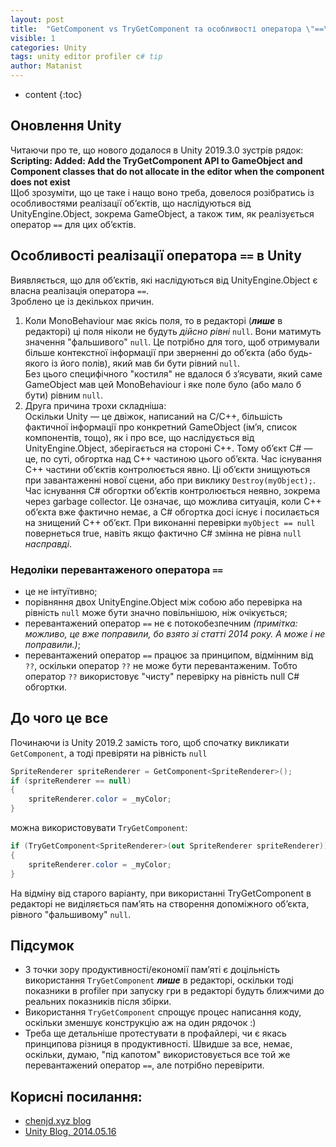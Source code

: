 ```yaml
---
layout: post
title:  "GetComponent vs TryGetComponent та особливості оператора \"==\" для GameObject"
visible: 1
categories: Unity
tags: unity editor profiler c# tip
author: Matanist
---
```


* content
{:toc}

## Оновлення Unity
Читаючи про те, що нового додалося в Unity 2019.3.0 зустрів рядок:  
**Scripting: Added: Add the TryGetComponent API to GameObject and Component classes that do not allocate in the editor when the component does not exist**  
Щоб зрозуміти, що це таке і нащо воно треба, довелося розібратись із особливостями реалізації об’єктів, що наслідуються від UnityEngine.Object, зокрема GameObject, а також тим, як реалізується оператор ```==``` для цих об’єктів.





## Особливості реалізації оператора ```==``` в Unity  
Виявляється, що для об’єктів, які наслідуються від UnityEngine.Object є власна реалізація оператора ```==```.  
Зроблено це із декількох причин.
1. Коли MonoBehaviour має якісь поля, то в редакторі (***лише*** в редакторі) ці поля ніколи не будуть *дійсно рівні* ```null```. Вони матимуть значення "фальшивого" ```null```.
Це потрібно для того, щоб отримували більше контекстної інформації при зверненні до об’єкта (або будь-якого із його полів), який мав би бути рівний ```null```.  
Без цього специфічного "костиля" не вдалося б з’ясувати, який саме GameObject мав цей MonoBehaviour і яке поле було (або мало б бути) рівним ```null```.
2. Друга причина трохи складніша:  
Оскільки Unity — це двіжок, написаний на C/C++, більшість фактичної інформації про конкретний GameObject (ім’я, список компонентів, тощо), як і про все, що наслідується від UnityEngine.Object, зберігається на стороні C++.
Тому об’єкт C# — це, по суті, обгортка над C++ частиною цього об’єкта. Час існування C++ частини об’єктів контролюється явно. Ці об’єкти знищуються при завантаженні нової сцени, або при виклику ```Destroy(myObject);```.
Час існування C# обгортки об’єктів контролюється неявно, зокрема через garbage collector. Це означає, що можлива ситуація, коли C++ об’єкта вже фактично немає, а C# обгортка досі існує і посилається на знищений C++ об’єкт.
При виконанні перевірки ```myObject == null``` повернеться true, навіть якщо фактично C# змінна не рівна ```null``` *насправді*.  


### Недоліки перевантаженого оператора ```==```
* це не інтуїтивно;
* порівняння двох UnityEngine.Object між собою або перевірка на рівність ```null``` може бути значно повільнішою, ніж очікується;
* перевантажений оператор ```==``` не є потокобезпечним *(примітка: можливо, це вже поправили, бо взято зі статті 2014 року. А може і не поправили.)*;
* перевантажений оператор ```==``` працює за принципом, відмінним від ```??```, оскільки оператор ```??``` не може бути перевантаженим. Тобто оператор ```??``` використовує "чисту" перевірку на рівність null C# обгортки.

## До чого це все
Починаючи із Unity 2019.2 замість того, щоб спочатку викликати ```GetComponent```, а тоді превіряти на рівність ```null```  
```c#
SpriteRenderer spriteRenderer = GetComponent<SpriteRenderer>();
if (spriteRenderer == null)
{
    spriteRenderer.color = _myColor;
}
```
можна використовувати ```TryGetComponent```:
```c#
if (TryGetComponent<SpriteRenderer>(out SpriteRenderer spriteRenderer))
{
    spriteRenderer.color = _myColor;
}
```
На відміну від старого варіанту, при використанні TryGetComponent в редакторі не виділяється пам’ять на створення допоміжного об’єкта, рівного "фальшивому" ```null```.

## Підсумок
* З точки зору продуктивності/економії пам’яті є доцільність використання ```TryGetComponent``` ***лише*** в редакторі, оскільки тоді показники в profiler при запуску гри в редакторі будуть ближчими до реальних показників після збірки.
* Використання ```TryGetComponent``` спрощує процес написання коду, оскільки зменшує конструкцію аж на один рядочок :)
* Треба ще детальніше протестувати в профайлері, чи є якась принципова різниця в продуктивності. Швидше за все, немає, оскільки, думаю, "під капотом" використовується все той же перевантажений оператор ```==```, але потрібно перевірити.

## Корисні посилання:
* [chenjd.xyz blog](https://medium.com/chenjd-xyz/unity-tip-use-trygetcomponent-instead-of-getcomponent-to-avoid-memory-allocation-in-the-editor-fe0c3121daf6 "Стаття, з якої взяв детальнішу інформацію")  
* [Unity Blog, 2014.05.16](https://blogs.unity3d.com/2014/05/16/custom-operator-should-we-keep-it/ "Стара стаття із описом особливостей оператора \"==\" для GameObject")